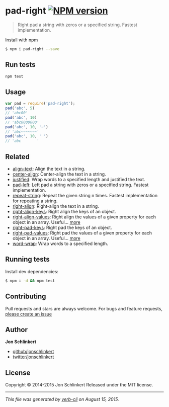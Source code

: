 # pad-right [![NPM version](https://badge.fury.io/js/pad-right.svg)](http://badge.fury.io/js/pad-right)

> Right pad a string with zeros or a specified string. Fastest implementation.

Install with [npm](https://www.npmjs.com/)

```sh
$ npm i pad-right --save
```

## Run tests

```bash
npm test
```

## Usage

```js
var pad = require('pad-right');
pad('abc', 5)
// 'abc00'
pad('abc', 10)
// 'abc0000000'
pad('abc', 10, '~')
// 'abc~~~~~~~'
pad('abc', 10, ' ')
// 'abc       '
```

## Related

* [align-text](https://github.com/jonschlinkert/align-text): Align the text in a string.
* [center-align](https://github.com/jonschlinkert/center-align): Center-align the text in a string.
* [justified](https://github.com/jonschlinkert/justified): Wrap words to a specified length and justified the text.
* [pad-left](https://github.com/jonschlinkert/pad-left): Left pad a string with zeros or a specified string. Fastest implementation.
* [repeat-string](https://github.com/jonschlinkert/repeat-string): Repeat the given string n times. Fastest implementation for repeating a string.
* [right-align](https://github.com/jonschlinkert/right-align): Right-align the text in a string.
* [right-align-keys](https://github.com/jonschlinkert/right-align-keys): Right align the keys of an object.
* [right-align-values](https://github.com/jonschlinkert/right-align-values): Right align the values of a given property for each object in an array. Useful… [more](https://github.com/jonschlinkert/right-align-values)
* [right-pad-keys](https://github.com/jonschlinkert/right-pad-keys): Right pad the keys of an object.
* [right-pad-values](https://github.com/jonschlinkert/right-pad-values): Right pad the values of a given property for each object in an array. Useful… [more](https://github.com/jonschlinkert/right-pad-values)
* [word-wrap](https://github.com/jonschlinkert/word-wrap): Wrap words to a specified length.

## Running tests

Install dev dependencies:

```sh
$ npm i -d && npm test
```

## Contributing

Pull requests and stars are always welcome. For bugs and feature requests, [please create an issue](https://github.com/jonschlinkert/pad-right/issues/new)

## Author

**Jon Schlinkert**

+ [github/jonschlinkert](https://github.com/jonschlinkert)
+ [twitter/jonschlinkert](http://twitter.com/jonschlinkert)

## License

Copyright © 2014-2015 Jon Schlinkert
Released under the MIT license.

***

_This file was generated by [verb-cli](https://github.com/assemble/verb-cli) on August 15, 2015._
